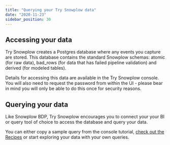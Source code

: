 ```yaml
---
title: "Querying your Try Snowplow data"
date: "2020-11-23"
sidebar_position: 30
---
```


## Accessing your data

Try Snowplow creates a Postgres database where any events you capture are stored. This database contains the standard Snowplow schemas: atomic (for raw data), bad\_rows (for data that has failed pipeline validation) and derived (for modeled tables).

Details for accessing this data are available in the Try Snowplow console. You will also need to request the password from within the UI - please bear in mind you will only be able to do this once for security reasons.

## Querying your data

Like Snowplow BDP, Try Snowplow encourages you to connect your your BI or query tool of choice to access the database and query your data.

You can either copy a sample query from the console tutorial, [check out the Recipes](/docs/migrated/try-snowplow/recipes/) or start exploring your data with your own queries.
